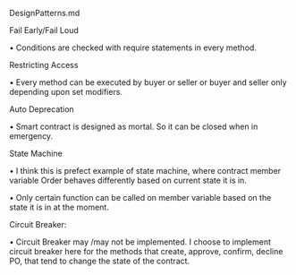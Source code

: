 DesignPatterns.md

Fail Early/Fail Loud

•	Conditions are checked with require statements in every  method.

Restricting Access

•	Every method can be executed by buyer or seller or buyer and seller only depending upon set modifiers.

Auto Deprecation

•	Smart contract is designed as mortal. So it can be closed when in emergency.

State Machine

•	I think this is prefect example of state machine, where contract member variable Order behaves differently based on current state it is in.

•	Only certain function can be called on member variable based on the state it is in at the moment.

Circuit Breaker:

•	Circuit Breaker may /may not be implemented. I choose to implement circuit breaker here for the methods that create, approve, confirm, decline PO, that tend to change the state of the contract.


